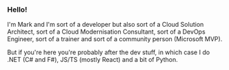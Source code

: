 ### Hello!

I'm Mark and I'm sort of a developer but also sort of a Cloud Solution Architect, sort of a Cloud Modernisation Consultant, sort of a DevOps Engineer, sort of a trainer and sort of a community person (Microsoft MVP).

But if you're here you're probably after the dev stuff, in which case I do .NET (C# and F#), JS/TS (mostly React) and a bit of Python.
